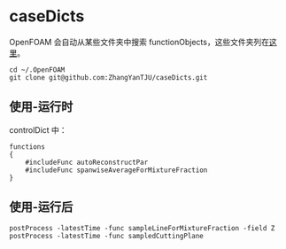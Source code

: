 # caseDicts

OpenFOAM 会自动从某些文件夹中搜索 functionObjects，这些文件夹列在[这里](https://github.com/OpenFOAM/OpenFOAM-dev/blob/master/src/OpenFOAM/db/dictionary/functionEntries/includeFuncEntry/includeFuncEntry.H)。
```
cd ~/.OpenFOAM
git clone git@github.com:ZhangYanTJU/caseDicts.git
```

## 使用-运行时

controlDict 中：

```
functions
{
    #includeFunc autoReconstructPar
    #includeFunc spanwiseAverageForMixtureFraction
}
```

## 使用-运行后

```
postProcess -latestTime -func sampleLineForMixtureFraction -field Z
postProcess -latestTime -func sampledCuttingPlane

```
